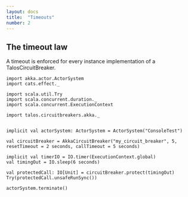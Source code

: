 ```yaml
---
layout: docs
title:  "Timeouts"
number: 2
---
```



## The timeout law

A timeout is enforced for every instance implementation of a TalosCircuitBreaker.

```tut
import akka.actor.ActorSystem
import cats.effect._

import scala.util.Try
import scala.concurrent.duration._
import scala.concurrent.ExecutionContext

import talos.circuitbreakers.akka._


implicit val actorSystem: ActorSystem = ActorSystem("ConsoleTest")

val circuitBreaker = AkkaCircuitBreaker("my_circuit_breaker", 5, resetTimeout = 2 seconds, callTimeout = 5 seconds)

implicit val timerIO = IO.timer(ExecutionContext.global)
val timingOut = IO.sleep(6 seconds)

val protectedCall: IO[Unit] = circuitBreaker.protect(timingOut)
Try(protectedCall.unsafeRunSync())

actorSystem.terminate()
```
